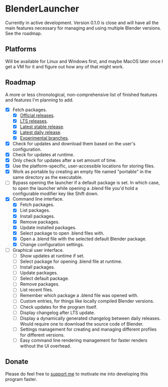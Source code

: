 # BlenderLauncher

Currently in active development. Version 0.1.0 is close and will have all the main features necessary for managing and using multiple Blender versions. See the roadmap.

## Platforms

Will be available for Linux and Windows first, and maybe MacOS later once I get a VM for it and figure out how any of that might work.

## Roadmap

A more or less chronological, non-comprehensive list of finished features and features I'm planning to add.

- [X] Fetch packages.
    - [X] [Official releases](https://download.blender.org/release/).
    - [X] [LTS releases](https://www.blender.org/download/lts/).
    - [X] [Latest stable release](https://www.blender.org/download/).
    - [X] [Latest daily release](https://builder.blender.org/download/).
    - [X] [Experimental branches](https://builder.blender.org/download/branches/).
- [X] Check for updates and download them based on the user's configuration.
- [X] Check for updates at runtime.
- [X] Only check for updates after a set amount of time.
- [X] Use the platform-specific, user-accessible locations for storing files.
- [X] Work as portable by creating an empty file named "portable" in the same directory as the executable.
- [ ] Bypass opening the launcher if a default package is set. In which case, to open the launcher while opening a .blend file you'd hold a configurable modifier key like Shift down.
- [X] Command line interface.
    - [X] Fetch packages.
    - [X] List packages.
    - [X] Install packages.
    - [X] Remove packages.
    - [X] Update installed packages.
    - [X] Select package to open .blend files with.
    - [X] Open a .blend file with the selected default Blender package.
    - [X] Change configuration settings.
- [ ] Graphical user interface.
    - [ ] Show updates at runtime if set.
    - [ ] Select package for opening .blend file at runtime.
    - [ ] Install packages.
    - [ ] Update packages.
    - [ ] Select default package.
    - [ ] Remove packages.
    - [ ] List recent files.
    - [ ] Remember which package a .blend file was opened with.
    - [ ] Custom entries, for things like locally compiled Blender versions.
    - [ ] Check updates for the program itself.
    - [ ] Display changelog after LTS update.
    - [ ] Display a dynamically generated changelog between daily releases. Would require one to download the source code of Blender.
    - [ ] Settings management for creating and managing different profiles for different versions.
    - [ ] Easy command line rendering management for faster renders without the UI overhead.

## Donate

Please do feel free to [support me](https://alexchaplinbraz.com/donate) to motivate me into developing this program faster.
